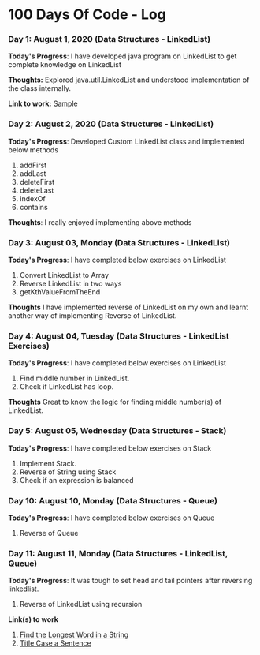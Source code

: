 # 100 Days Of Code - Log

### Day 1: August 1, 2020 (Data Structures - LinkedList)

**Today's Progress**: I have developed java program on LinkedList to get complete knowledge on LinkedList 

**Thoughts:** Explored java.util.LinkedList and understood implementation of the class internally. 

**Link to work:** [Sample](http://www.example.com)

### Day 2: August 2, 2020 (Data Structures - LinkedList)

**Today's Progress**: Developed Custom LinkedList class and implemented below methods
1. addFirst
2. addLast
3. deleteFirst
4. deleteLast
5. indexOf
6. contains

**Thoughts**: I really enjoyed implementing above methods


### Day 3: August 03, Monday (Data Structures - LinkedList)

**Today's Progress**: I have completed below exercises on LinkedList

1. Convert LinkedList to Array
2. Reverse LinkedList in two ways
3. getKthValueFromTheEnd

**Thoughts** I have implemented reverse of LinkedList on my own and learnt another way of implementing Reverse of LinkedList. 

### Day 4: August 04, Tuesday (Data Structures - LinkedList Exercises)

**Today's Progress**: I have completed below exercises on LinkedList

1. Find middle number in LinkedList.
2. Check if LinkedList has loop.

**Thoughts** Great to know the logic for finding middle number(s) of LinkedList. 

### Day 5: August 05, Wednesday (Data Structures - Stack)

**Today's Progress**: I have completed below exercises on Stack

1. Implement Stack.
2. Reverse of String using Stack
3. Check if an expression is balanced

### Day 10: August 10, Monday (Data Structures - Queue)

**Today's Progress**: I have completed below exercises on Queue

1. Reverse of Queue

### Day 11: August 11, Monday (Data Structures - LinkedList, Queue)

**Today's Progress**: It was tough to set head and tail pointers after reversing linkedlist. 

1. Reverse of LinkedList using recursion




**Link(s) to work**
1. [Find the Longest Word in a String](https://www.freecodecamp.com/challenges/find-the-longest-word-in-a-string)
2. [Title Case a Sentence](https://www.freecodecamp.com/challenges/title-case-a-sentence)
